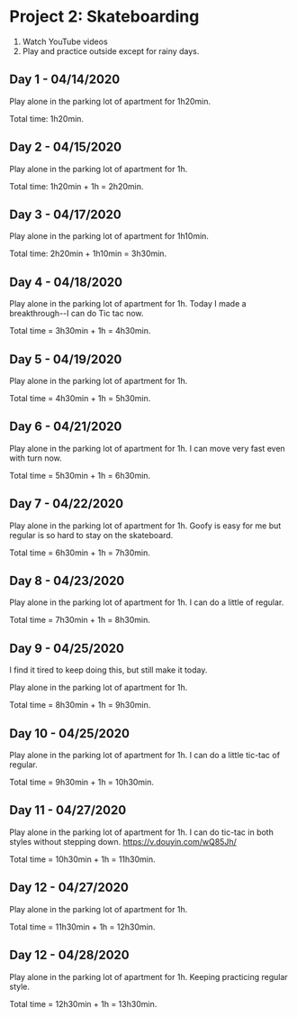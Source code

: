 # Project 2: Skateboarding

1. Watch YouTube videos
2. Play and practice outside except for rainy days.

## Day 1 - 04/14/2020

Play alone in the parking lot of apartment for 1h20min.

Total time: 1h20min.

## Day 2 - 04/15/2020

Play alone in the parking lot of apartment for 1h.

Total time: 1h20min + 1h = 2h20min.

## Day 3 - 04/17/2020

Play alone in the parking lot of apartment for 1h10min.

Total time: 2h20min + 1h10min = 3h30min.

## Day 4 - 04/18/2020

Play alone in the parking lot of apartment for 1h. Today I made a breakthrough--I can do Tic tac now.

Total time = 3h30min + 1h = 4h30min. 

## Day 5 - 04/19/2020

Play alone in the parking lot of apartment for 1h.

Total time = 4h30min + 1h = 5h30min. 

## Day 6 - 04/21/2020

Play alone in the parking lot of apartment for 1h. I can move very fast even with turn now.

Total time = 5h30min + 1h = 6h30min. 

## Day 7 - 04/22/2020

Play alone in the parking lot of apartment for 1h. Goofy is easy for me but regular is so hard to stay on the skateboard.

Total time = 6h30min + 1h = 7h30min. 

## Day 8 - 04/23/2020

Play alone in the parking lot of apartment for 1h. I can do a little of regular.

Total time = 7h30min + 1h = 8h30min. 

## Day 9 - 04/25/2020

I find it tired to keep doing this, but still make it today.

Play alone in the parking lot of apartment for 1h. 

Total time = 8h30min + 1h = 9h30min. 

## Day 10 - 04/25/2020

Play alone in the parking lot of apartment for 1h. I can do a little tic-tac of regular.

Total time = 9h30min + 1h = 10h30min. 

## Day 11 - 04/27/2020

Play alone in the parking lot of apartment for 1h. I can do tic-tac in both styles without stepping down. https://v.douyin.com/wQ85Jh/

Total time = 10h30min + 1h = 11h30min. 

## Day 12 - 04/27/2020

Play alone in the parking lot of apartment for 1h.

Total time = 11h30min + 1h = 12h30min. 

## Day 12 - 04/28/2020

Play alone in the parking lot of apartment for 1h. Keeping practicing regular style.

Total time = 12h30min + 1h = 13h30min. 